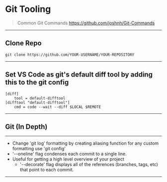 # Git Tooling

> Common Git Commands
> https://github.com/joshnh/Git-Commands

---

## Clone Repo
```
git clone https://github.com/YOUR-USERNAME/YOUR-REPOSITORY
```

---

## Set VS Code as git's default diff tool by adding this to the git config
    [diff]
        tool = default-difftool
    [difftool "default-difftool"]
        cmd = code --wait --diff $LOCAL $REMOTE

---

## Git (In Depth)
---
* Change 'git log' formatting by creating aliasing function for any custom formatting use 'git config'
* '--oneline' flag condenses each commit to a single line. 
* Useful for getting a high level overview of your project
    * '--decorate' flag displays all of the references (branches, tags, etc) that point to each commit.


---
